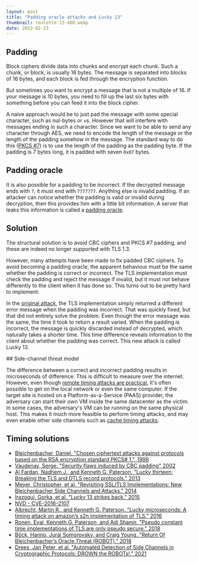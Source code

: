 ```yaml
---
layout: post
title: "Padding oracle attacks and Lucky 13"
thumbnail: roulette-13-480.webp
date: 2022-02-23
---
```



## Padding

Block ciphers divide data into chunks and encrypt each chunk. Such a chunk, or block, is usually 16 bytes. The message is separated into blocks of 16 bytes, and each block is fed through the encryption function.

But sometimes you want to encrypt a message that is not a multiple of 16. If your message is 10 bytes, you need to fill up the last six bytes with something before you can feed it into the block cipher.

A naive approach would be to just pad the message with some special character, such as nul-bytes or `x`s. However that will interfere with messages ending in such a character. Since we want to be able to send any character through AES, we need to encode the length of the message or the length of the padding somehow in the message. The standard way to do this ([PKCS #7](https://datatracker.ietf.org/doc/html/rfc2315#section-10.3)) is to use the length of the padding as the padding byte. If the padding is 7 bytes long, it is padded with seven `0x07` bytes.

## Padding oracle

It is also possible for a padding to be incorrect. If the decrypted message ends with `7`, it must end with `7777777`. Anything else is invalid padding. If an attacker can notice whether the padding is valid or invalid during decryption, then this provides him with a little bit information. A server that leaks this information is called a [padding oracle](https://en.wikipedia.org/wiki/Padding_oracle_attack).

## Solution

The structural solution is to avoid CBC ciphers and PKCS #7 padding, and these are indeed no longer supported with TLS 1.3.

However, many attempts have been made to fix padded CBC ciphers. To avoid becoming a padding oracle, the apparent behaviour must be the same whether the padding is correct or incorrect. The TLS implementation must check the padding and reject the message if invalid, but it must not behave differently to the client when it has done so. This turns out to be pretty hard to implement.

In the [original attack](https://link.springer.com/content/pdf/10.1007/3-540-46035-7_35.pdf), the TLS implementation simply returned a different error message when the padding was incorrect. That was quickly fixed, but that did not entirely solve the problem. Even though the error message was the same, the time it took to return a result varied. When the padding is incorrect, the message is quickly discarded instead of decrypted, which naturally takes a shorter time. This time difference reveals information to the client about whether the padding was correct. This new attack is called Lucky 13.

<aside markdown="1">
## Side-channel threat model

The difference between a correct and incorrect padding results in microseconds of difference. This is difficult to measure over the internet. However, even though [remote timing attacks are practical](https://www.usenix.org/legacy/event/sec03/tech/brumley/brumley_html/), it's often possible to get on the local network or even the same computer. If the target site is hosted on a Platform-as-a-Service (PAAS) provider, the adversary can start their own VM inside the same datacenter as the victim. In some cases, the adversary's VM can be running on the same physical host. This makes it much more feasible to perform timing attacks, and may even enable other side channels such as [cache timing attacks](https://dl.acm.org/doi/pdf/10.1145/2660267.2660356).
</aside>

## Timing solutions



<!-- photo source: https://pixabay.com/photos/happiness-lucky-number-roulette-839035/ -->

* [Bleichenbacher, Daniel. "Chosen ciphertext attacks against protocols based on the RSA encryption standard PKCS# 1.", 1998](https://link.springer.com/content/pdf/10.1007%252FBFb0055716.pdf)
* [Vaudenay, Serge. "Security flaws induced by CBC padding" 2002](https://link.springer.com/content/pdf/10.1007/3-540-46035-7_35.pdf)
* [Al Fardan, Nadhem J., and Kenneth G. Paterson. "Lucky thirteen: Breaking the TLS and DTLS record protocols." 2013](https://cve.report/CVE-2013-1618/f2cdb3c3.pdf)
* [Meyer, Christopher, et al. "Revisiting SSL/TLS Implementations: New Bleichenbacher Side Channels and Attacks." 2014](https://www.usenix.org/system/files/conference/usenixsecurity14/sec14-paper-meyer.pdf)
* [Irazoqui, Gorka, et al. "Lucky 13 strikes back." 2015](https://citeseerx.ist.psu.edu/viewdoc/download?doi=10.1.1.700.1952&rep=rep1&type=pdf)
* [NVD - CVE-2016-2107](https://nvd.nist.gov/vuln/detail/CVE-2016-2107)
* [Albrecht, Martin R., and Kenneth G. Paterson. "Lucky microseconds: A timing attack on amazon’s s2n implementation of TLS." 2016](https://link.springer.com/chapter/10.1007/978-3-662-49890-3_24)
* [Ronen, Eyal, Kenneth G. Paterson, and Adi Shamir. "Pseudo constant time implementations of TLS are only pseudo secure." 2018](https://eprint.iacr.org/2018/747.pdf)
* [Böck, Hanno, Juraj Somorovsky, and Craig Young. "Return Of Bleichenbacher’s Oracle Threat (ROBOT)." 2018](https://www.usenix.org/system/files/conference/usenixsecurity18/sec18-bock.pdf)
* [Drees, Jan Peter, et al. "Automated Detection of Side Channels in Cryptographic Protocols: DROWN the ROBOTs!." 2021](https://eprint.iacr.org/2021/591.pdf)
